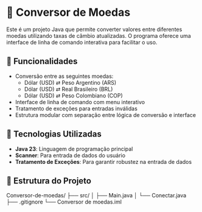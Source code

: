 # 💱 Conversor de Moedas

Este é um projeto Java que permite converter valores entre diferentes moedas utilizando taxas de câmbio atualizadas. O programa oferece uma interface de linha de comando interativa para facilitar o uso.

## 🚀 Funcionalidades

- Conversão entre as seguintes moedas:
  - Dólar (USD) ⇄ Peso Argentino (ARS)
  - Dólar (USD) ⇄ Real Brasileiro (BRL)
  - Dólar (USD) ⇄ Peso Colombiano (COP)
- Interface de linha de comando com menu interativo
- Tratamento de exceções para entradas inválidas
- Estrutura modular com separação entre lógica de conversão e interface

## 🧰 Tecnologias Utilizadas

- **Java 23**: Linguagem de programação principal
- **Scanner**: Para entrada de dados do usuário
- **Tratamento de Exceções**: Para garantir robustez na entrada de dados

## 📁 Estrutura do Projeto

Conversor-de-moedas/
├── src/
│ ├── Main.java
│ └── Conectar.java
├── .gitignore
└── Conversor de moedas.iml
